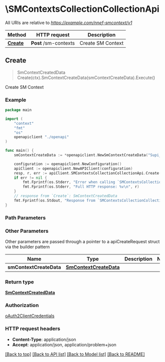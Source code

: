# \SMContextsCollectionCollectionApi

All URIs are relative to *https://example.com/nnef-smcontext/v1*

Method | HTTP request | Description
------------- | ------------- | -------------
[**Create**](SMContextsCollectionCollectionApi.md#Create) | **Post** /sm-contexts | Create SM Context



## Create

> SmContextCreatedData Create(ctx).SmContextCreateData(smContextCreateData).Execute()

Create SM Context

### Example

```go
package main

import (
    "context"
    "fmt"
    "os"
    openapiclient "./openapi"
)

func main() {
    smContextCreateData := *openapiclient.NewSmContextCreateData("Supi_example", int32(123), "Dnn_example", *openapiclient.NewSnssai(int32(123)), "NefId_example", "DlNiddEndPoint_example", "NotificationUri_example") // SmContextCreateData | 

    configuration := openapiclient.NewConfiguration()
    apiClient := openapiclient.NewAPIClient(configuration)
    resp, r, err := apiClient.SMContextsCollectionCollectionApi.Create(context.Background()).SmContextCreateData(smContextCreateData).Execute()
    if err != nil {
        fmt.Fprintf(os.Stderr, "Error when calling `SMContextsCollectionCollectionApi.Create``: %v\n", err)
        fmt.Fprintf(os.Stderr, "Full HTTP response: %v\n", r)
    }
    // response from `Create`: SmContextCreatedData
    fmt.Fprintf(os.Stdout, "Response from `SMContextsCollectionCollectionApi.Create`: %v\n", resp)
}
```

### Path Parameters



### Other Parameters

Other parameters are passed through a pointer to a apiCreateRequest struct via the builder pattern


Name | Type | Description  | Notes
------------- | ------------- | ------------- | -------------
 **smContextCreateData** | [**SmContextCreateData**](SmContextCreateData.md) |  | 

### Return type

[**SmContextCreatedData**](SmContextCreatedData.md)

### Authorization

[oAuth2ClientCredentials](../README.md#oAuth2ClientCredentials)

### HTTP request headers

- **Content-Type**: application/json
- **Accept**: application/json, application/problem+json

[[Back to top]](#) [[Back to API list]](../README.md#documentation-for-api-endpoints)
[[Back to Model list]](../README.md#documentation-for-models)
[[Back to README]](../README.md)

